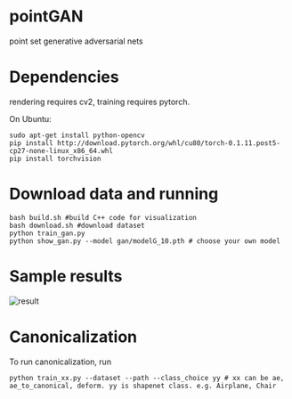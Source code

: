 # pointGAN
point set generative adversarial nets

# Dependencies

rendering requires cv2, training requires pytorch. 

On Ubuntu:
```
sudo apt-get install python-opencv
pip install http://download.pytorch.org/whl/cu80/torch-0.1.11.post5-cp27-none-linux_x86_64.whl 
pip install torchvision
```


# Download data and running

```
bash build.sh #build C++ code for visualization
bash download.sh #download dataset
python train_gan.py
python show_gan.py --model gan/modelG_10.pth # choose your own model
```

# Sample results

![result](https://github.com/fxia22/pointGAN/blob/master/misc/output.gif?raw=true)

# Canonicalization
 To run canonicalization, run

 ```
python train_xx.py --dataset --path --class_choice yy # xx can be ae, ae_to_canonical, deform. yy is shapenet class. e.g. Airplane, Chair
```